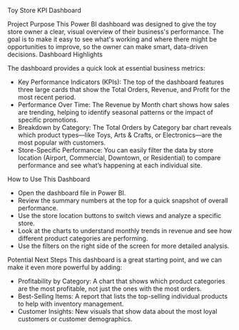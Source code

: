 Toy Store KPI Dashboard

Project Purpose
This Power BI dashboard was designed to give the toy store owner a clear, visual overview of their business's performance. The goal is to make it easy to see what's working and where there might be opportunities to improve, so the owner can make smart, data-driven decisions.
Dashboard Highlights

The dashboard provides a quick look at essential business metrics:
 * Key Performance Indicators (KPIs): The top of the dashboard features three large cards that show the Total Orders, Revenue, and Profit for the most recent period.
 * Performance Over Time: The Revenue by Month chart shows how sales are trending, helping to identify seasonal patterns or the impact of specific promotions.
 * Breakdown by Category: The Total Orders by Category bar chart reveals which product types—like Toys, Arts & Crafts, or Electronics—are the most popular with customers.
 * Store-Specific Performance: You can easily filter the data by store location (Airport, Commercial, Downtown, or Residential) to compare performance and see what’s happening at each individual site.

How to Use This Dashboard
 * Open the dashboard file in Power BI.
 * Review the summary numbers at the top for a quick snapshot of overall performance.
 * Use the store location buttons to switch views and analyze a specific store.
 * Look at the charts to understand monthly trends in revenue and see how different product categories are performing.
 * Use the filters on the right side of the screen for more detailed analysis.

   
Potential Next Steps
This dashboard is a great starting point, and we can make it even more powerful by adding:
 * Profitability by Category: A chart that shows which product categories are the most profitable, not just the ones with the most orders.
 * Best-Selling Items: A report that lists the top-selling individual products to help with inventory management.
 * Customer Insights: New visuals that show data about the most loyal customers or customer demographics.
